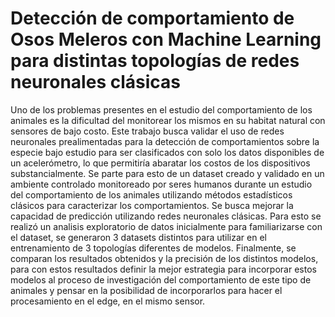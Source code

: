 # Detección de comportamiento de Osos Meleros con Machine Learning para distintas topologías de redes neuronales clásicas 

Uno de los problemas presentes en el estudio del comportamiento de los animales es la dificultad del monitorear los mismos en su habitat natural con sensores de bajo costo. Este trabajo busca validar el uso de redes neuronales prealimentadas para la detección de comportamientos sobre la especie bajo estudio para ser clasificados con solo los datos disponibles de un acelerómetro, lo que permitiría abaratar los costos de los dispositivos substancialmente. Se parte para esto de un dataset creado y validado en un ambiente controlado monitoreado por seres humanos durante un estudio del comportamiento de los animales utilizando métodos estadísticos clásicos para caracterizar los comportamientos. Se busca mejorar la capacidad de predicción utilizando redes neuronales clásicas. Para esto se realizó un analisis exploratorio de datos inicialmente para familiarizarse con el dataset, se generaron 3 datasets distintos para utilizar en el entrenamiento de 3 topologías diferentes de modelos. Finalmente, se comparan los resultados obtenidos y la precisión de los distintos modelos, para con estos resultados definir la mejor estrategia para incorporar estos modelos al proceso de investigación del comportamiento de este tipo de animales y pensar en la posibilidad de incorporarlos para hacer el procesamiento en el edge, en el mismo sensor. 

